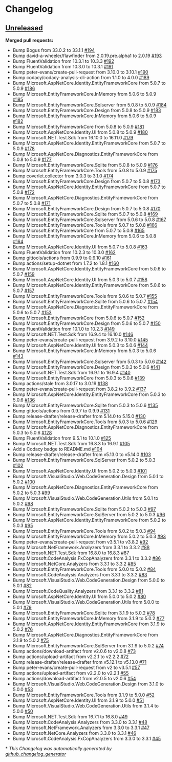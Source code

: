 # Changelog

## [Unreleased](https://github.com/jmuelbert/anniversaryreminder/tree/HEAD)

**Merged pull requests:**

- Bump Bogus from 33.0.2 to 33.1.1 [\#194](https://github.com/jmuelbert/anniversaryreminder/pull/194)
- Bump david-a-wheeler/flawfinder from 2.0.19.pre.alpha1 to 2.0.19 [\#193](https://github.com/jmuelbert/anniversaryreminder/pull/193)
- Bump FluentValidation from 10.3.1 to 10.3.3 [\#192](https://github.com/jmuelbert/anniversaryreminder/pull/192)
- Bump FluentValidation from 10.3.0 to 10.3.1 [\#191](https://github.com/jmuelbert/anniversaryreminder/pull/191)
- Bump peter-evans/create-pull-request from 3.10.0 to 3.10.1 [\#190](https://github.com/jmuelbert/anniversaryreminder/pull/190)
- Bump codacy/codacy-analysis-cli-action from 1.1.0 to 4.0.0 [\#189](https://github.com/jmuelbert/anniversaryreminder/pull/189)
- Bump Microsoft.AspNetCore.Identity.EntityFrameworkCore from 5.0.7 to 5.0.9 [\#186](https://github.com/jmuelbert/anniversaryreminder/pull/186)
- Bump Microsoft.EntityFrameworkCore.InMemory from 5.0.6 to 5.0.9 [\#185](https://github.com/jmuelbert/anniversaryreminder/pull/185)
- Bump Microsoft.EntityFrameworkCore.Sqlserver from 5.0.8 to 5.0.9 [\#184](https://github.com/jmuelbert/anniversaryreminder/pull/184)
- Bump Microsoft.EntityFrameworkCore.Design from 5.0.8 to 5.0.9 [\#183](https://github.com/jmuelbert/anniversaryreminder/pull/183)
- Bump Microsoft.EntityFrameworkCore.InMemory from 5.0.6 to 5.0.9 [\#182](https://github.com/jmuelbert/anniversaryreminder/pull/182)
- Bump Microsoft.EntityFrameworkCore from 5.0.8 to 5.0.9 [\#181](https://github.com/jmuelbert/anniversaryreminder/pull/181)
- Bump Microsoft.AspNetCore.Identity.UI from 5.0.8 to 5.0.9 [\#180](https://github.com/jmuelbert/anniversaryreminder/pull/180)
- Bump Microsoft.NET.Test.Sdk from 16.10.0 to 16.11.0 [\#179](https://github.com/jmuelbert/anniversaryreminder/pull/179)
- Bump Microsoft.AspNetCore.Identity.EntityFrameworkCore from 5.0.7 to 5.0.9 [\#178](https://github.com/jmuelbert/anniversaryreminder/pull/178)
- Bump Microsoft.AspNetCore.Diagnostics.EntityFrameworkCore from 5.0.8 to 5.0.9 [\#177](https://github.com/jmuelbert/anniversaryreminder/pull/177)
- Bump Microsoft.EntityFrameworkCore.Sqlite from 5.0.8 to 5.0.9 [\#176](https://github.com/jmuelbert/anniversaryreminder/pull/176)
- Bump Microsoft.EntityFrameworkCore.Tools from 5.0.8 to 5.0.9 [\#175](https://github.com/jmuelbert/anniversaryreminder/pull/175)
- Bump coverlet.collector from 3.0.3 to 3.1.0 [\#174](https://github.com/jmuelbert/anniversaryreminder/pull/174)
- Bump Microsoft.EntityFrameworkCore.Design from 5.0.7 to 5.0.8 [\#173](https://github.com/jmuelbert/anniversaryreminder/pull/173)
- Bump Microsoft.AspNetCore.Identity.EntityFrameworkCore from 5.0.7 to 5.0.8 [\#172](https://github.com/jmuelbert/anniversaryreminder/pull/172)
- Bump Microsoft.AspNetCore.Diagnostics.EntityFrameworkCore from 5.0.7 to 5.0.8 [\#171](https://github.com/jmuelbert/anniversaryreminder/pull/171)
- Bump Microsoft.EntityFrameworkCore.Design from 5.0.7 to 5.0.8 [\#170](https://github.com/jmuelbert/anniversaryreminder/pull/170)
- Bump Microsoft.EntityFrameworkCore.Sqlite from 5.0.7 to 5.0.8 [\#169](https://github.com/jmuelbert/anniversaryreminder/pull/169)
- Bump Microsoft.EntityFrameworkCore.Sqlserver from 5.0.6 to 5.0.8 [\#167](https://github.com/jmuelbert/anniversaryreminder/pull/167)
- Bump Microsoft.EntityFrameworkCore.Tools from 5.0.7 to 5.0.8 [\#166](https://github.com/jmuelbert/anniversaryreminder/pull/166)
- Bump Microsoft.EntityFrameworkCore from 5.0.7 to 5.0.8 [\#165](https://github.com/jmuelbert/anniversaryreminder/pull/165)
- Bump Microsoft.EntityFrameworkCore.InMemory from 5.0.6 to 5.0.8 [\#164](https://github.com/jmuelbert/anniversaryreminder/pull/164)
- Bump Microsoft.AspNetCore.Identity.UI from 5.0.7 to 5.0.8 [\#163](https://github.com/jmuelbert/anniversaryreminder/pull/163)
- Bump FluentValidation from 10.2.3 to 10.3.0 [\#162](https://github.com/jmuelbert/anniversaryreminder/pull/162)
- Bump gittools/actions from 0.9.9 to 0.9.10 [\#161](https://github.com/jmuelbert/anniversaryreminder/pull/161)
- Bump actions/setup-dotnet from 1.7.2 to 1.8.1 [\#160](https://github.com/jmuelbert/anniversaryreminder/pull/160)
- Bump Microsoft.AspNetCore.Identity.EntityFrameworkCore from 5.0.6 to 5.0.7 [\#159](https://github.com/jmuelbert/anniversaryreminder/pull/159)
- Bump Microsoft.AspNetCore.Identity.UI from 5.0.3 to 5.0.7 [\#158](https://github.com/jmuelbert/anniversaryreminder/pull/158)
- Bump Microsoft.AspNetCore.Identity.EntityFrameworkCore from 5.0.6 to 5.0.7 [\#157](https://github.com/jmuelbert/anniversaryreminder/pull/157)
- Bump Microsoft.EntityFrameworkCore.Tools from 5.0.6 to 5.0.7 [\#155](https://github.com/jmuelbert/anniversaryreminder/pull/155)
- Bump Microsoft.EntityFrameworkCore.Sqlite from 5.0.6 to 5.0.7 [\#154](https://github.com/jmuelbert/anniversaryreminder/pull/154)
- Bump Microsoft.AspNetCore.Diagnostics.EntityFrameworkCore from 5.0.6 to 5.0.7 [\#153](https://github.com/jmuelbert/anniversaryreminder/pull/153)
- Bump Microsoft.EntityFrameworkCore from 5.0.6 to 5.0.7 [\#152](https://github.com/jmuelbert/anniversaryreminder/pull/152)
- Bump Microsoft.EntityFrameworkCore.Design from 5.0.6 to 5.0.7 [\#150](https://github.com/jmuelbert/anniversaryreminder/pull/150)
- Bump FluentValidation from 10.1.0 to 10.2.3 [\#149](https://github.com/jmuelbert/anniversaryreminder/pull/149)
- Bump Microsoft.NET.Test.Sdk from 16.9.4 to 16.10.0 [\#146](https://github.com/jmuelbert/anniversaryreminder/pull/146)
- Bump peter-evans/create-pull-request from 3.9.2 to 3.10.0 [\#145](https://github.com/jmuelbert/anniversaryreminder/pull/145)
- Bump Microsoft.AspNetCore.Identity.UI from 5.0.3 to 5.0.6 [\#144](https://github.com/jmuelbert/anniversaryreminder/pull/144)
- Bump Microsoft.EntityFrameworkCore.InMemory from 5.0.3 to 5.0.6 [\#143](https://github.com/jmuelbert/anniversaryreminder/pull/143)
- Bump Microsoft.EntityFrameworkCore.Sqlserver from 5.0.3 to 5.0.6 [\#142](https://github.com/jmuelbert/anniversaryreminder/pull/142)
- Bump Microsoft.EntityFrameworkCore.Design from 5.0.3 to 5.0.6 [\#141](https://github.com/jmuelbert/anniversaryreminder/pull/141)
- Bump Microsoft.NET.Test.Sdk from 16.9.1 to 16.9.4 [\#140](https://github.com/jmuelbert/anniversaryreminder/pull/140)
- Bump Microsoft.EntityFrameworkCore from 5.0.3 to 5.0.6 [\#139](https://github.com/jmuelbert/anniversaryreminder/pull/139)
- Bump actions/stale from 3.0.17 to 3.0.19 [\#138](https://github.com/jmuelbert/anniversaryreminder/pull/138)
- Bump peter-evans/create-pull-request from 3.8.2 to 3.9.2 [\#137](https://github.com/jmuelbert/anniversaryreminder/pull/137)
- Bump Microsoft.AspNetCore.Identity.EntityFrameworkCore from 5.0.3 to 5.0.6 [\#136](https://github.com/jmuelbert/anniversaryreminder/pull/136)
- Bump Microsoft.EntityFrameworkCore.Sqlite from 5.0.3 to 5.0.6 [\#135](https://github.com/jmuelbert/anniversaryreminder/pull/135)
- Bump gittools/actions from 0.9.7 to 0.9.9 [\#131](https://github.com/jmuelbert/anniversaryreminder/pull/131)
- Bump release-drafter/release-drafter from 5.14.0 to 5.15.0 [\#130](https://github.com/jmuelbert/anniversaryreminder/pull/130)
- Bump Microsoft.EntityFrameworkCore.Tools from 5.0.3 to 5.0.6 [\#129](https://github.com/jmuelbert/anniversaryreminder/pull/129)
- Bump Microsoft.AspNetCore.Diagnostics.EntityFrameworkCore from 5.0.3 to 5.0.6 [\#128](https://github.com/jmuelbert/anniversaryreminder/pull/128)
- Bump FluentValidation from 9.5.1 to 10.1.0 [\#125](https://github.com/jmuelbert/anniversaryreminder/pull/125)
- Bump Microsoft.NET.Test.Sdk from 16.8.3 to 16.9.1 [\#105](https://github.com/jmuelbert/anniversaryreminder/pull/105)
- Add a Codacy badge to README.md [\#104](https://github.com/jmuelbert/anniversaryreminder/pull/104)
- Bump release-drafter/release-drafter from v5.13.0 to v5.14.0 [\#103](https://github.com/jmuelbert/anniversaryreminder/pull/103)
- Bump Microsoft.EntityFrameworkCore.SqlServer from 5.0.2 to 5.0.3 [\#102](https://github.com/jmuelbert/anniversaryreminder/pull/102)
- Bump Microsoft.AspNetCore.Identity.UI from 5.0.2 to 5.0.3 [\#101](https://github.com/jmuelbert/anniversaryreminder/pull/101)
- Bump Microsoft.VisualStudio.Web.CodeGeneration.Design from 5.0.1 to 5.0.2 [\#100](https://github.com/jmuelbert/anniversaryreminder/pull/100)
- Bump Microsoft.AspNetCore.Diagnostics.EntityFrameworkCore from 5.0.2 to 5.0.3 [\#99](https://github.com/jmuelbert/anniversaryreminder/pull/99)
- Bump Microsoft.VisualStudio.Web.CodeGeneration.Utils from 5.0.1 to 5.0.2 [\#98](https://github.com/jmuelbert/anniversaryreminder/pull/98)
- Bump Microsoft.EntityFrameworkCore.Sqlite from 5.0.2 to 5.0.3 [\#97](https://github.com/jmuelbert/anniversaryreminder/pull/97)
- Bump Microsoft.EntityFrameworkCore.SqlServer from 5.0.2 to 5.0.3 [\#96](https://github.com/jmuelbert/anniversaryreminder/pull/96)
- Bump Microsoft.AspNetCore.Identity.EntityFrameworkCore from 5.0.2 to 5.0.3 [\#95](https://github.com/jmuelbert/anniversaryreminder/pull/95)
- Bump Microsoft.EntityFrameworkCore.Tools from 5.0.2 to 5.0.3 [\#94](https://github.com/jmuelbert/anniversaryreminder/pull/94)
- Bump Microsoft.EntityFrameworkCore.InMemory from 5.0.2 to 5.0.3 [\#93](https://github.com/jmuelbert/anniversaryreminder/pull/93)
- Bump peter-evans/create-pull-request from v3.5.1 to v3.8.2 [\#92](https://github.com/jmuelbert/anniversaryreminder/pull/92)
- Bump Microsoft.NetFramework.Analyzers from 3.3.1 to 3.3.2 [\#88](https://github.com/jmuelbert/anniversaryreminder/pull/88)
- Bump Microsoft.NET.Test.Sdk from 16.8.0 to 16.8.3 [\#87](https://github.com/jmuelbert/anniversaryreminder/pull/87)
- Bump Microsoft.CodeAnalysis.FxCopAnalyzers from 3.3.1 to 3.3.2 [\#86](https://github.com/jmuelbert/anniversaryreminder/pull/86)
- Bump Microsoft.NetCore.Analyzers from 3.3.1 to 3.3.2 [\#85](https://github.com/jmuelbert/anniversaryreminder/pull/85)
- Bump Microsoft.EntityFrameworkCore.Tools from 5.0.0 to 5.0.2 [\#84](https://github.com/jmuelbert/anniversaryreminder/pull/84)
- Bump Microsoft.CodeAnalysis.Analyzers from 3.3.1 to 3.3.2 [\#83](https://github.com/jmuelbert/anniversaryreminder/pull/83)
- Bump Microsoft.VisualStudio.Web.CodeGeneration.Design from 5.0.0 to 5.0.1 [\#82](https://github.com/jmuelbert/anniversaryreminder/pull/82)
- Bump Microsoft.CodeQuality.Analyzers from 3.3.1 to 3.3.2 [\#81](https://github.com/jmuelbert/anniversaryreminder/pull/81)
- Bump Microsoft.AspNetCore.Identity.UI from 5.0.0 to 5.0.2 [\#80](https://github.com/jmuelbert/anniversaryreminder/pull/80)
- Bump Microsoft.VisualStudio.Web.CodeGeneration.Utils from 5.0.0 to 5.0.1 [\#79](https://github.com/jmuelbert/anniversaryreminder/pull/79)
- Bump Microsoft.EntityFrameworkCore.Sqlite from 3.1.9 to 5.0.2 [\#78](https://github.com/jmuelbert/anniversaryreminder/pull/78)
- Bump Microsoft.EntityFrameworkCore.InMemory from 3.1.9 to 5.0.2 [\#77](https://github.com/jmuelbert/anniversaryreminder/pull/77)
- Bump Microsoft.AspNetCore.Identity.EntityFrameworkCore from 3.1.9 to 5.0.2 [\#76](https://github.com/jmuelbert/anniversaryreminder/pull/76)
- Bump Microsoft.AspNetCore.Diagnostics.EntityFrameworkCore from 3.1.9 to 5.0.2 [\#75](https://github.com/jmuelbert/anniversaryreminder/pull/75)
- Bump Microsoft.EntityFrameworkCore.SqlServer from 3.1.9 to 5.0.2 [\#74](https://github.com/jmuelbert/anniversaryreminder/pull/74)
- Bump actions/download-artifact from v2.0.6 to v2.0.8 [\#73](https://github.com/jmuelbert/anniversaryreminder/pull/73)
- Bump actions/upload-artifact from v2.2.1 to v2.2.2 [\#72](https://github.com/jmuelbert/anniversaryreminder/pull/72)
- Bump release-drafter/release-drafter from v5.12.1 to v5.13.0 [\#71](https://github.com/jmuelbert/anniversaryreminder/pull/71)
- Bump peter-evans/create-pull-request from v2 to v3.5.1 [\#57](https://github.com/jmuelbert/anniversaryreminder/pull/57)
- Bump actions/upload-artifact from v2.2.0 to v2.2.1 [\#55](https://github.com/jmuelbert/anniversaryreminder/pull/55)
- Bump actions/download-artifact from v2.0.5 to v2.0.6 [\#54](https://github.com/jmuelbert/anniversaryreminder/pull/54)
- Bump Microsoft.VisualStudio.Web.CodeGeneration.Design from 3.1.0 to 5.0.0 [\#53](https://github.com/jmuelbert/anniversaryreminder/pull/53)
- Bump Microsoft.EntityFrameworkCore.Tools from 3.1.9 to 5.0.0 [\#52](https://github.com/jmuelbert/anniversaryreminder/pull/52)
- Bump Microsoft.AspNetCore.Identity.UI from 3.1.9 to 5.0.0 [\#51](https://github.com/jmuelbert/anniversaryreminder/pull/51)
- Bump Microsoft.VisualStudio.Web.CodeGeneration.Utils from 3.1.4 to 5.0.0 [\#50](https://github.com/jmuelbert/anniversaryreminder/pull/50)
- Bump Microsoft.NET.Test.Sdk from 16.7.1 to 16.8.0 [\#49](https://github.com/jmuelbert/anniversaryreminder/pull/49)
- Bump Microsoft.CodeAnalysis.Analyzers from 3.3.0 to 3.3.1 [\#48](https://github.com/jmuelbert/anniversaryreminder/pull/48)
- Bump Microsoft.NetFramework.Analyzers from 3.3.0 to 3.3.1 [\#47](https://github.com/jmuelbert/anniversaryreminder/pull/47)
- Bump Microsoft.NetCore.Analyzers from 3.3.0 to 3.3.1 [\#46](https://github.com/jmuelbert/anniversaryreminder/pull/46)
- Bump Microsoft.CodeAnalysis.FxCopAnalyzers from 3.3.0 to 3.3.1 [\#45](https://github.com/jmuelbert/anniversaryreminder/pull/45)



\* *This Changelog was automatically generated by [github_changelog_generator](https://github.com/github-changelog-generator/github-changelog-generator)*
